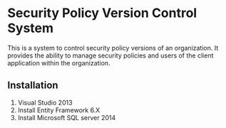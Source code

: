 # Security Policy Version Control System
This is a system to control security policy versions of an organization. It provides the ability to manage security policies and users of the client application within the organization. 

## Installation
1. Visual Studio 2013 
2. Install Entity Framework 6.X
3. Install Microsoft SQL server 2014

